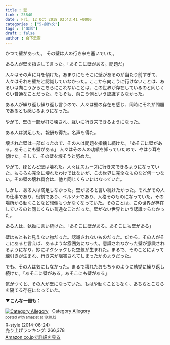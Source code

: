 ```yaml
---
title : 壁
link : 25840
date : Fri, 12 Oct 2018 03:43:41 +0000
categories : ["5-創作文"]
tags : ["寓話"]
draft : false
author : 倉下忠憲
---
```


かつて壁があった。
その壁は人の行き来を塞いでいた。

ある人が壁を指さして言った。「あそこに壁がある。問題だ」

人々はその声に耳を傾けた。あまりにもそこに壁があるのが当たり前すぎて、人々はそれを壁だと認識していなかった。ここから向こうに行けないことは、あるいは向こうからこちらにこれないことは、この世界が存在しているのと同じくらい普通なことだった。そもそも、向こう側という認識すらなかった。

ある人が繰り返し繰り返し言うので、人々は壁の存在を感じ、同時にそれが問題であるとも感じるようになった。

やがて、壁の一部が打ち壊され、互いに行き来できるようになった。

ある人は満足した。報酬も得た。名声も得た。

壊された壁は一部だったので、その人は問題を指摘し続けた。「あそこに壁がある。あそこにも壁がある」
人々はその人の功績を知っていたので、やはり耳を傾けた。そして、その壁を壊そうと努めた。

やがて、ほとんど壁は壊れた。人々はスムーズに行き来できるようになっていた。もちろん完全に壊れたわけではないが、この世界に完全なものなど何一つない。その壁の壊れ具合は、他と同じくらいにはなっていた。

しかし、ある人は満足しなかった。壁があると言い続けたかった。それがその人の仕事であり、役割であり、ペルソナであり、人格そのものになっていた。その場所から動くことなど想像もつかなくなっていた。そのことは、この世界が存在しているのと同じくらい普通なことだった。壁がない世界という認識すらなかった。

ある人は、執拗に言い続けた。「あそこに壁がある。あそこにも壁がある」

壁はもともと見えない物だった。認識されないものだった。だから、その人がそこにあると言えば、あるような雰囲気になった。意識されなかった壁が意識されるようになり、妙にギクシャクした空気が生まれた。まるで、そのことによって線引きが生まれ、行き来が阻害されてしまったかのようだった。

でも、その人は気にしなかった。まるで壊れたおもちゃのように執拗に繰り返し続けた。「あそこに壁がある。あそこにも壁がある」

気がつくと、その人が壁になっていた。もはや動くこともなく、あちらとこちらを隔てる存在になっていた。

<strong>▼こんな一冊も：</strong>

<div class="amazlet-box" style="margin-bottom:0px;"><div class="amazlet-image" style="float:left;margin:0px 12px 1px 0px;"><a href="http://www.amazon.co.jp/exec/obidos/ASIN/B00L9UYH7W/rashita1000-22/ref=nosim/" name="amazletlink" target="_blank"><img src="https://images-fe.ssl-images-amazon.com/images/I/41Cht0Cn8mL._SL160_.jpg" alt="Category Allegory" style="border: none;" /></a></div><div class="amazlet-info" style="line-height:120%; margin-bottom: 10px"><div class="amazlet-name" style="margin-bottom:10px;line-height:120%"><a href="http://www.amazon.co.jp/exec/obidos/ASIN/B00L9UYH7W/rashita1000-22/ref=nosim/" name="amazletlink" target="_blank">Category Allegory</a><div class="amazlet-powered-date" style="font-size:80%;margin-top:5px;line-height:120%">posted with <a href="http://www.amazlet.com/" title="amazlet" target="_blank">amazlet</a> at 18.10.12</div></div><div class="amazlet-detail">R-style (2014-06-24)<br />売り上げランキング: 266,378<br /></div><div class="amazlet-sub-info" style="float: left;"><div class="amazlet-link" style="margin-top: 5px"><a href="http://www.amazon.co.jp/exec/obidos/ASIN/B00L9UYH7W/rashita1000-22/ref=nosim/" name="amazletlink" target="_blank">Amazon.co.jpで詳細を見る</a></div></div></div><div class="amazlet-footer" style="clear: left"></div></div>
